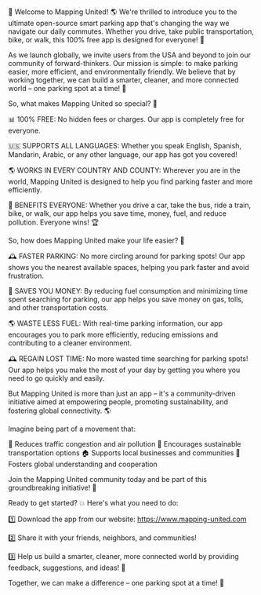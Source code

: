 🚀 Welcome to Mapping United! 🌎 We're thrilled to introduce you to the ultimate open-source smart parking app that's changing the way we navigate our daily commutes. Whether you drive, take public transportation, bike, or walk, this 100% free app is designed for everyone! 🤝

As we launch globally, we invite users from the USA and beyond to join our community of forward-thinkers. Our mission is simple: to make parking easier, more efficient, and environmentally friendly. We believe that by working together, we can build a smarter, cleaner, and more connected world – one parking spot at a time! 🌟

So, what makes Mapping United so special? 🤔

📊 100% FREE: No hidden fees or charges. Our app is completely free for everyone.

🇺🇸 SUPPORTS ALL LANGUAGES: Whether you speak English, Spanish, Mandarin, Arabic, or any other language, our app has got you covered!

🌎 WORKS IN EVERY COUNTRY AND COUNTY: Wherever you are in the world, Mapping United is designed to help you find parking faster and more efficiently.

💸 BENEFITS EVERYONE: Whether you drive a car, take the bus, ride a train, bike, or walk, our app helps you save time, money, fuel, and reduce pollution. Everyone wins! 🏆

So, how does Mapping United make your life easier? 🤔

🕰️ FASTER PARKING: No more circling around for parking spots! Our app shows you the nearest available spaces, helping you park faster and avoid frustration.

💸 SAVES YOU MONEY: By reducing fuel consumption and minimizing time spent searching for parking, our app helps you save money on gas, tolls, and other transportation costs.

🌎 WASTE LESS FUEL: With real-time parking information, our app encourages you to park more efficiently, reducing emissions and contributing to a cleaner environment.

🕰️ REGAIN LOST TIME: No more wasted time searching for parking spots! Our app helps you make the most of your day by getting you where you need to go quickly and easily.

But Mapping United is more than just an app – it's a community-driven initiative aimed at empowering people, promoting sustainability, and fostering global connectivity. 🌎

Imagine being part of a movement that:

🌟 Reduces traffic congestion and air pollution
💪 Encourages sustainable transportation options
🏠 Supports local businesses and communities
🤝 Fosters global understanding and cooperation

Join the Mapping United community today and be part of this groundbreaking initiative! 🚀

Ready to get started? 💥 Here's what you need to do:

1️⃣ Download the app from our website: https://www.mapping-united.com

2️⃣ Share it with your friends, neighbors, and communities!

3️⃣ Help us build a smarter, cleaner, more connected world by providing feedback, suggestions, and ideas! 🤝

Together, we can make a difference – one parking spot at a time! 🌟
